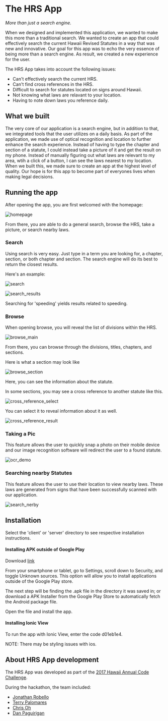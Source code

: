 # The HRS App
*More than just a search engine.*

When we designed and implemented this application, we wanted to make this more than a traditional search. We wanted to create an app that could effectively search the current Hawaii Revised Statutes in a way that was new and innovative. Our goal for this app was to echo the very essence of being more than a search engine. As result, we created a new experience for the user. 

The HRS App takes into account the following issues:

* Can't effectively search the current HRS.
* Can't find cross references in the HRS.
* Difficult to search for statutes located on signs around Hawaii.
* Not knowing what laws are relavant to your location.
* Having to note down laws you reference daily. 

## What we built
The very core of our application is a search engine, but in addition to that, we integrated tools that the user utilizes on a daily basis. As part of the application, we made use of optical recognition and location to further enhance the search experience. Instead of having to type the chapter and section of a statute, I could instead take a picture of it and get the result on my phone. Instead of manually figuring out what laws are relevant to my area, wtih a click of a button, I can see the laws nearest to my location. When we built this, we made sure to create an app at the highest level of quality. Our hope is for this app to become part of everyones lives when making legal decisions.

## Running the app
After opening the app, you are first welcomed with the homepage:

![homepage](./docs/photos/homepage.png)

From there, you are able to do a general search, browse the HRS, take a picture, or search nearby laws.
### Search
Using search is very easy. Just type in a term you are looking for, a chapter, section, or both chapter and section. The search engine will do its best to return the closest results.

Here's an example:

![search](./docs/photos/search.png)

![search_results](./docs/photos/search_results.png)

Searching for 'speeding' yields results related to speeding.

### Browse
When opening browse, you will reveal the list of divisions within the HRS.

![browse_main](./docs/photos/browse_main.png)

From there, you can browse through the divisions, titles, chapters, and sections.

Here is what a section may look like

![browse_section](./docs/photos/browse_sections_1-1.png)

Here, you can see the information about the statute.

In some sections, you may see a cross reference to another statute like this.

![cross_reference_select](./docs/photos/cross_reference_select.png)

You can select it to reveal information about it as well.

![cross_reference_result](./docs/photos/cross_reference_result.png)
### Taking a Pic
This feature allows the user to quickly snap a photo on their mobile device and our image recognition software will redirect the user to a found statute.

![ocr_demo](./docs/photos/ocr.gif)

### Searching nearby Statutes
This feature allows the user to use their location to view nearby laws. These laws are generated from signs that have been successfully scanned with our application.

![search_nerby](./docs/photos/location.gif)

## Installation
Select the 'client' or 'server' directory to see respective installation instructions.

#### Installing APK outside of Google Play

Download [link](https://drive.google.com/open?id=0B0pMgyZ-wbx1bzNpRXFuWUR6R2M)

From your smartphone or tablet, go to Settings, scroll down to Security, and toggle Unknown sources. This option will allow you to install applications outside of the Google Play store.

The next step will be finding the .apk file in the directory it was saved in; or download a APK Installer from the Google Play Store to
automatically fetch the Android package file.

Open the file and install the app.
#### Installing Ionic View

To run the app with Ionic View, enter the code d01eb1e4.

NOTE: There may be styling issues with ios.
## About HRS App development
The HRS App was developed as part of the [2017 Hawaii Annual Code Challenge](http://hacc.hawaii.gov).

During the hackathon, the team included:

  * [Jonathan Robello](https://www.linkedin.com/in/jonathan-robello/)
  * [Terry Palomares](https://www.linkedin.com/in/terry-palomares/)
  * [Chris Oh](https://www.linkedin.com/in/christopher-oh-9a1135133/)
  * [Dan Paguirigan](https://www.linkedin.com/in/danpaguirigan/)
